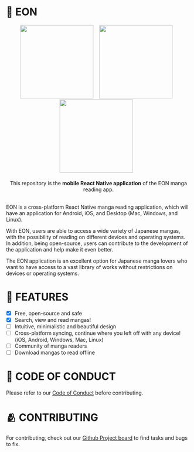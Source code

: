# 📖 EON

<div align="center">
<img src="https://github.com/saulojoab/eon/assets/37988252/5c3366cf-f9c5-42b5-ba29-d12ece7651b0" width="200px" />&nbsp;&nbsp;&nbsp; 
<img src="https://github.com/saulojoab/eon/assets/37988252/aea17b53-9538-4626-9438-c3a14179d067" width="200px" />&nbsp;&nbsp;&nbsp; 
<img src="https://github.com/saulojoab/eon/assets/37988252/cbc5e512-a592-465a-a141-cc4d6735ad4e" width="200px" />&nbsp;&nbsp;&nbsp;
</div>
<br/>
<div align="center">
  This repository is the <b>mobile React Native application</b> of the EON manga reading app.
 </div>
<br/>

EON is a cross-platform React Native manga reading application, which will have an application for Android, iOS, and Desktop (Mac, Windows, and Linux).

With EON, users are able to access a wide variety of Japanese mangas, with the possibility of reading on different devices and operating systems. In addition, being open-source, users can contribute to the development of the application and help make it even better.

The EON application is an excellent option for Japanese manga lovers who want to have access to a vast library of works without restrictions on devices or operating systems.

# 🤠 FEATURES

- [x] Free, open-source and safe
- [x] Search, view and read mangas!
- [ ] Intuitive, minimalistic and beautiful design
- [ ] Cross-platform syncing, continue where you left off with any device! (iOS, Android, Windows, Mac, Linux)
- [ ] Community of manga readers
- [ ] Download mangas to read offline

# 🤝 CODE OF CONDUCT

Please refer to our [Code of Conduct](https://github.com/saulojoab/eon/blob/main/CODE_OF_CONDUCT.md) before contributing.

# 🫂 CONTRIBUTING
For contributing, check out our [Github Project board](https://github.com/users/saulojoab/projects/2/views/1) to find tasks and bugs to fix.
